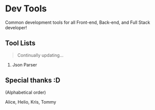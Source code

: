 # Dev Tools

Common development tools for all Front-end, Back-end, and Full Stack developer!

## Tool Lists

> Continually updating...

1. Json Parser

## Special thanks :D

(Alphabetical order)

Alice, Helio, Kris, Tommy 

